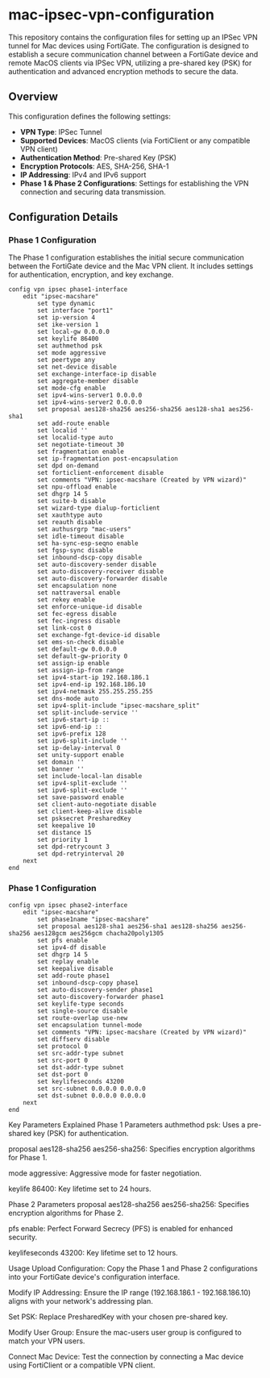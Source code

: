 # mac-ipsec-vpn-configuration

This repository contains the configuration files for setting up an IPSec VPN tunnel for Mac devices using FortiGate. The configuration is designed to establish a secure communication channel between a FortiGate device and remote MacOS clients via IPSec VPN, utilizing a pre-shared key (PSK) for authentication and advanced encryption methods to secure the data.

## Overview

This configuration defines the following settings:
- **VPN Type**: IPSec Tunnel
- **Supported Devices**: MacOS clients (via FortiClient or any compatible VPN client)
- **Authentication Method**: Pre-shared Key (PSK)
- **Encryption Protocols**: AES, SHA-256, SHA-1
- **IP Addressing**: IPv4 and IPv6 support
- **Phase 1 & Phase 2 Configurations**: Settings for establishing the VPN connection and securing data transmission.

## Configuration Details

### Phase 1 Configuration

The Phase 1 configuration establishes the initial secure communication between the FortiGate device and the Mac VPN client. It includes settings for authentication, encryption, and key exchange.

```shell
config vpn ipsec phase1-interface
    edit "ipsec-macshare"
        set type dynamic
        set interface "port1"
        set ip-version 4
        set ike-version 1
        set local-gw 0.0.0.0
        set keylife 86400
        set authmethod psk
        set mode aggressive
        set peertype any
        set net-device disable
        set exchange-interface-ip disable
        set aggregate-member disable
        set mode-cfg enable
        set ipv4-wins-server1 0.0.0.0
        set ipv4-wins-server2 0.0.0.0
        set proposal aes128-sha256 aes256-sha256 aes128-sha1 aes256-sha1
        set add-route enable
        set localid ''
        set localid-type auto
        set negotiate-timeout 30
        set fragmentation enable
        set ip-fragmentation post-encapsulation
        set dpd on-demand
        set forticlient-enforcement disable
        set comments "VPN: ipsec-macshare (Created by VPN wizard)"
        set npu-offload enable
        set dhgrp 14 5
        set suite-b disable
        set wizard-type dialup-forticlient
        set xauthtype auto
        set reauth disable
        set authusrgrp "mac-users"
        set idle-timeout disable
        set ha-sync-esp-seqno enable
        set fgsp-sync disable
        set inbound-dscp-copy disable
        set auto-discovery-sender disable
        set auto-discovery-receiver disable
        set auto-discovery-forwarder disable
        set encapsulation none
        set nattraversal enable
        set rekey enable
        set enforce-unique-id disable
        set fec-egress disable
        set fec-ingress disable
        set link-cost 0
        set exchange-fgt-device-id disable
        set ems-sn-check disable
        set default-gw 0.0.0.0
        set default-gw-priority 0
        set assign-ip enable
        set assign-ip-from range
        set ipv4-start-ip 192.168.186.1
        set ipv4-end-ip 192.168.186.10
        set ipv4-netmask 255.255.255.255
        set dns-mode auto
        set ipv4-split-include "ipsec-macshare_split"
        set split-include-service ''
        set ipv6-start-ip ::
        set ipv6-end-ip ::
        set ipv6-prefix 128
        set ipv6-split-include ''
        set ip-delay-interval 0
        set unity-support enable
        set domain ''
        set banner ''
        set include-local-lan disable
        set ipv4-split-exclude ''
        set ipv6-split-exclude ''
        set save-password enable
        set client-auto-negotiate disable
        set client-keep-alive disable
        set psksecret PresharedKey
        set keepalive 10
        set distance 15
        set priority 1
        set dpd-retrycount 3
        set dpd-retryinterval 20
    next
end
```
### Phase 1 Configuration

```shell
config vpn ipsec phase2-interface
    edit "ipsec-macshare"
        set phase1name "ipsec-macshare"
        set proposal aes128-sha1 aes256-sha1 aes128-sha256 aes256-sha256 aes128gcm aes256gcm chacha20poly1305
        set pfs enable
        set ipv4-df disable
        set dhgrp 14 5
        set replay enable
        set keepalive disable
        set add-route phase1
        set inbound-dscp-copy phase1
        set auto-discovery-sender phase1
        set auto-discovery-forwarder phase1
        set keylife-type seconds
        set single-source disable
        set route-overlap use-new
        set encapsulation tunnel-mode
        set comments "VPN: ipsec-macshare (Created by VPN wizard)"
        set diffserv disable
        set protocol 0
        set src-addr-type subnet
        set src-port 0
        set dst-addr-type subnet
        set dst-port 0
        set keylifeseconds 43200
        set src-subnet 0.0.0.0 0.0.0.0
        set dst-subnet 0.0.0.0 0.0.0.0
    next
end
```

Key Parameters Explained
Phase 1 Parameters
authmethod psk: Uses a pre-shared key (PSK) for authentication.

proposal aes128-sha256 aes256-sha256: Specifies encryption algorithms for Phase 1.

mode aggressive: Aggressive mode for faster negotiation.

keylife 86400: Key lifetime set to 24 hours.

Phase 2 Parameters
proposal aes128-sha256 aes256-sha256: Specifies encryption algorithms for Phase 2.

pfs enable: Perfect Forward Secrecy (PFS) is enabled for enhanced security.

keylifeseconds 43200: Key lifetime set to 12 hours.

Usage
Upload Configuration: Copy the Phase 1 and Phase 2 configurations into your FortiGate device's configuration interface.

Modify IP Addressing: Ensure the IP range (192.168.186.1 - 192.168.186.10) aligns with your network's addressing plan.

Set PSK: Replace PresharedKey with your chosen pre-shared key.

Modify User Group: Ensure the mac-users user group is configured to match your VPN users.

Connect Mac Device: Test the connection by connecting a Mac device using FortiClient or a compatible VPN client.


